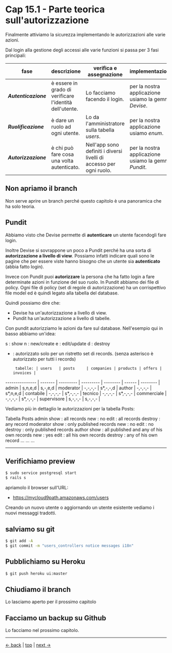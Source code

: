# <a name="top"></a> Cap 15.1 - Parte teorica sull'autorizzazione

Finalmente attiviamo la sicurezza implementando le autorizzazioni alle varie azioni.

Dal login alla gestione degli accessi alle varie funzioni si passa per 3 fasi principali:

fase                 | descrizione                                             | verifica e assegnazione                                    | implementazione
-------------------- | ------------------------------------------------------- | ---------------------------------------------------------- | -------------------------------------------------------------
***Autenticazione*** | è essere in grado di verificare l'identità dell'utente. | Lo facciamo facendo il login.                              | per la nostra applicazione usiamo la gemma *Devise*.
***Ruolificazione*** | è dare un ruolo ad ogni utente.                         | Lo da l'amministratore sulla tabella *users*.              | per la nostra applicazione usiamo *enum*.
***Autorizzazione*** | è chi può fare cosa una volta autenticato.              | Nell'app sono definiti i diversi livelli di accesso per ogni ruolo. | per la nostra applicazione usiamo la gemma *Pundit*.



## Non apriamo il branch 

Non serve aprire un branch perché questo capitolo è una panoramica che ha solo teoria.



## Pundit

Abbiamo visto che Devise permette di **autenticare** un utente facendogli fare login.

Inoltre Devise si sovrappone un poco a Pundit perché ha una sorta di **autorizzazione a livello di view**.
Possiamo infatti indicare quali sono le pagine che per essere viste hanno bisogno che un utente sia **autenticato** (abbia fatto login).

Invece con Pundit puoi **autorizzare** la persona che ha fatto login a fare determinate azioni in funzione del suo ruolo.
In Pundit abbiamo dei file di policy. Ogni file di policy (set di regole di autorizzazione) ha un corrispettivo file model ed è quindi legato alla tabella del database.

Quindi possiamo dire che:
- Devise ha un'autorizzazione a livello di view.
- Pundit ha un'autorizzazione a livello di tabelle.

Con pundit autorizziamo le azioni da fare sul database. Nell'esempio qui in basso abbiamo un'idea:

s : show
n : new/create
e : edit/update
d : destroy
* : autorizzato solo per un ristretto set di records. (senza asterisco è autorizzato per tutti i records)


       tabelle: | users   | posts     | companies | products | offers | invoices |
--------------- | ------- | --------- | --------- | -------- | ------ | -------- |
admin           | s,n,e,d | s,-,e,d   |
moderator       | -,-,-,- | s*,-,-,d  |
author          | -,-,-,- | s*,n,e,d  |
contabile       | -,-,-,- | s*,-,-,-  |
tecnico         | -,-,-,- | s*,-,-,-  |
commerciale     | -,-,-,- | s*,-,-,-  |
supervisore     | s,-,-,- | s,-,-,-   |


Vediamo più in dettaglio le autorizzazioni per la tabella Posts:

Tabella Posts
  admin
    show : all records
    new  : no
    edit : all records
    destroy : any record
  moderator
    show : only published records
    new  : no
    edit : no
    destroy : only published records
  author
    show : all published and any of his own records
    new  : yes
    edit : all his own records
    destroy : any of his own record
  ...
  ...
  ...





---



## Verifichiamo preview

```bash
$ sudo service postgresql start
$ rails s
```

apriamolo il browser sull'URL:

* https://mycloud9path.amazonaws.com/users

Creando un nuovo utente o aggiornando un utente esistente vediamo i nuovi messaggi tradotti.



## salviamo su git

```bash
$ git add -A
$ git commit -m "users_controllers notice messages i18n"
```



## Pubblichiamo su Heroku

```bash
$ git push heroku ui:master
```



## Chiudiamo il branch

Lo lasciamo aperto per il prossimo capitolo



## Facciamo un backup su Github

Lo facciamo nel prossimo capitolo.



---

[<- back](https://github.com/flaviobordonidev/leanpubabrandnewcms/blob/master/01-base/09-manage_users/03-browser_tab_title_users-it.md)
 | [top](#top) |
[next ->](https://github.com/flaviobordonidev/leanpubabrandnewcms/blob/master/01-base/10-users_i18n/02-users_form_i18n-it.md)
